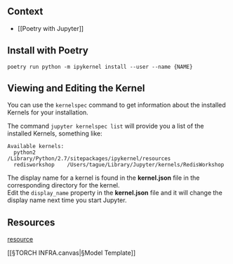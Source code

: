 

## Context
- [[Poetry with Jupyter]]

## Install with Poetry
```shell
poetry run python -m ipykernel install --user --name {NAME}
```
## Viewing and Editing the Kernel

You can use the `kernelspec` command to get information about the installed Kernels for your installation.

The command `jupyter kernelspec list` will provide you a list of the installed Kernels, something like: 

```shell
Available kernels:
  python2          /Library/Python/2.7/sitepackages/ipykernel/resources
  redisworkshop    /Users/tague/Library/Jupyter/kernels/RedisWorkshop
```

The display name for a kernel is found in the **kernel.json** file in the corresponding directory for the kernel.  
Edit the `display_name` property in the **kernel.json** file and it will change the display name next time you start Jupyter.


## Resources

[resource](https://stackoverflow.com/questions/45085233/jupyter-kernel-is-there-a-way-to-rename-them)


[[§TORCH INFRA.canvas|§Model Template]]

